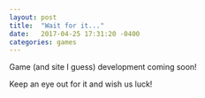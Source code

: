 ```yaml
---
layout: post
title:  "Wait for it..."
date:   2017-04-25 17:31:20 -0400
categories: games
---
```


Game (and site I guess) development coming soon!

Keep an eye out for it and wish us luck!